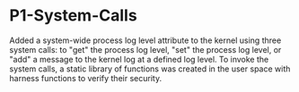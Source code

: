 # P1-System-Calls

Added a system-wide process log level attribute to the kernel using three system calls: to "get" the process log level, "set" the process log level, or "add" a message to the kernel log at a defined log level. To invoke the system calls, a static library of functions was created in the user space with harness functions to verify their security.
